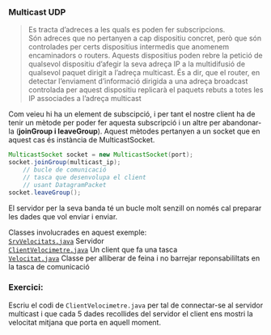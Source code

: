 ### Multicast UDP  

>Es tracta d’adreces a les quals es poden fer subscripcions.  
>Són adreces que no pertanyen a cap dispositiu concret, però que són controlades per certs dispositius intermedis que anomenem encaminadors o routers. Aquests dispositius poden rebre la petició de qualsevol 
>dispositiu d’afegir la seva adreça IP a la multidifusió de qualsevol paquet dirigit a l’adreça multicast. 
>És a dir, que el router, en detectar l’enviament d’informació dirigida a una adreça broadcast controlada per aquest dispositiu replicarà el paquets
>rebuts a totes les IP associades a l’adreça multicast  

Com veieu hi ha un element de subscipció, i per tant el nostre client
ha de tenir un mètode per poder fer aquesta subscripció i un altre
per abandonar-la (**joinGroup i leaveGroup**). Aquest mètodes pertanyen
a un socket que en aquest cas és instància de MulticastSocket.

```java
MulticastSocket socket = new MulticastSocket(port);  
socket.joinGroup(multicast_ip);  
    // bucle de comunicació  
    // tasca que desenvolupa el client  
    // usant DatagramPacket  
socket.leaveGroup();  
```
El servidor per la seva banda té un bucle molt senzill on només cal preparar
les dades que vol enviar i enviar.  

Classes involucrades en aquest exemple:  
[`SrvVelocitats.java`](SrvVelocitats.java) Servidor  
[`ClientVelocimetre.java`](ClientVelocimetre.java) Un client que fa una tasca  
[`Velocitat.java`](Velocitat.java) Classe per alliberar de feina i no barrejar reponsabililtats en la tasca de comunicació  

### Exercici:
Escriu el codi de `ClientVelocimetre.java` per tal de connectar-se al servidor multicast i que cada 5 dades recollides del servidor
el client ens mostri la velocitat mitjana que porta en aquell moment.
